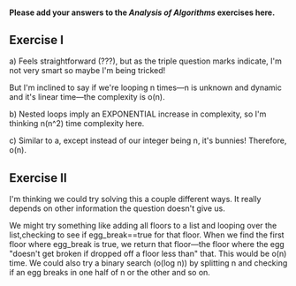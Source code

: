 #### Please add your answers to the **_Analysis of Algorithms_** exercises here.

<!-- Initial commit -->

## Exercise I

a) Feels straightforward (???), but as the triple question marks indicate, I'm not very smart so maybe I'm being tricked!

But I'm inclined to say if we're looping n times—n is unknown and dynamic and it's linear time—the complexity is o(n).

b) Nested loops imply an EXPONENTIAL increase in complexity, so I'm thinking n(n^2) time complexity here.

c) Similar to a, except instead of our integer being n, it's bunnies! Therefore, o(n).

## Exercise II

I'm thinking we could try solving this a couple different ways. It really depends on other information the question doesn't give us.

We might try something like adding all floors to a list and looping over the list,checking to see if egg_break==true for that floor. When we find the first floor where egg_break is true, we return that floor—the floor where the egg "doesn't get broken if dropped off a floor less than" that. This would be o(n) time. We could also try a binary search (o(log n)) by splitting n and checking if an egg breaks in one half of n or the other and so on.
